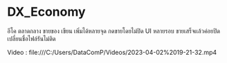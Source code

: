 # DX_Economy
อีโค ตลาดกลาง ขายของ เขียน เพิ่มได้หลายจุด กดขายโดยไม่ปิด UI หลายรอบ ขายเสร็จเเล้วค่อยปิด เปลี่ยนชื่อไฟล์รันไม่ติด


Video : file:///C:/Users/DataComP/Videos/2023-04-02%2019-21-32.mp4
